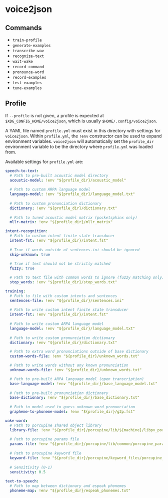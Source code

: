 # voice2json

## Commands

* `train-profile`
* `generate-examples`
* `transcribe-wav`
* `recognize-text`
* `wait-wake`
* `record-command`
* `pronounce-word`
* `record-examples`
* `test-examples`
* `tune-examples`

## Profile

If `--profile` is not given, a profile is expected at `$XDG_CONFIG_HOME/voice2json`, which is usually `$HOME/.config/voice2json`.

A YAML file named `profile.yml` must exist in this directory with settings for `voice2json`. Within `profile.yml`, the `!env` constructor can be used to expand environment variables. `voice2json` will automatically set the `profile_dir` environment variable to be the directory where `profile.yml` was loaded from.

Available settings for `profile.yml` are:

```yaml
speech-to-text:
  # Path to pre-built acoustic model directory
  acoustic-model: !env "${profile_dir}/acoustic_model"
  
  # Path to custom ARPA language model
  language-model: !env "${profile_dir}/language_model.txt"
  
  # Path to custom pronunciation dictionary
  dictionary: !env "${profile_dir}/dictionary.txt"
  
  # Path to tuned acoustic model matrix (pocketsphinx only)
  mllr-matrix: !env "${profile_dir}/mllr_matrix"

intent-recognition:
  # Path to custom intent finite state transducer
  intent-fst: !env "${profile_dir}/intent.fst"
  
  # True if words outside of sentences.ini should be ignored
  skip-unknown: true
  
  # True if text should not be strictly matched
  fuzzy: true

  # Path to text file with common words to ignore (fuzzy matching only)
  stop_words: !env "${profile_dir}/stop_words.txt"

training:
  # Path to file with custom intents and sentences
  sentences-file: !env "${profile_dir}/sentences.ini"
  
  # Path to write custom intent finite state transducer
  intent-fst: !env "${profile_dir}/intent.fst"
  
  # Path to write custom ARPA language model
  language-model: !env "${profile_dir}/language_model.txt"
  
  # Path to write custom pronunciation dictionary
  dictionary: !env "${profile_dir}/dictionary.txt"

  # Path to extra word pronunciations outside of base dictionary
  custom-words-file: !env "${profile_dir}/unknown_words.txt"

  # Path to write words without any known pronunciation
  unknown-words-file: !env "${profile_dir}/unknown_words.txt"

  # Path to pre-built ARPA language model (open transcription)
  base-language-model: !env "${profile_dir}/base_language_model.txt"
  
  # Path to pre-built pronunciation dictionary
  base-dictionary: !env "${profile_dir}/base_dictionary.txt"
  
  # Path to model used to guess unknown word pronunciation
  grapheme-to-phoneme-model: !env "${profile_dir}/g2p.fst"

wake-word:
  # Path to porcupine shared object library
  library-file: !env "${profile_dir}/porcupine/lib/${machine}/libpv_porcupine.so"
  
  # Path to porcupine params file
  params-file: !env "${profile_dir}/porcupine/lib/common/porcupine_params.pv"
  
  # Path to procupine keyword file
  keyword-file: !env "${profile_dir}/porcupine/keyword_files/porcupine_${machine}.ppn"
  
  # Sensitivity (0-1)
  sensitivity: 0.5
  
text-to-speech:
  # Path to map between dictionary and espeak phonemes
  phoneme-map: !env "${profile_dir}/espeak_phonemes.txt"
```
